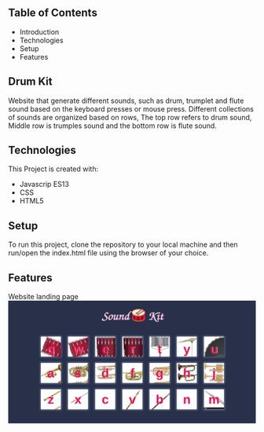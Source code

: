 ## Table of Contents
* Introduction
* Technologies
* Setup
* Features

## Drum Kit
Website that generate different sounds, such as drum, trumplet and flute sound based on the keyboard presses or mouse press. Different collections of sounds
are organized based on rows, The top row refers to drum sound, Middle row is trumples sound and the bottom row is flute sound.

## Technologies
This Project is created with:
* Javascrip ES13
* CSS
* HTML5

## Setup
To run this project, clone the repository to your local machine and then run/open the index.html file using the browser of your choice.

## Features
Website landing page
![site landing page](./assets/images/drumKit.png)
